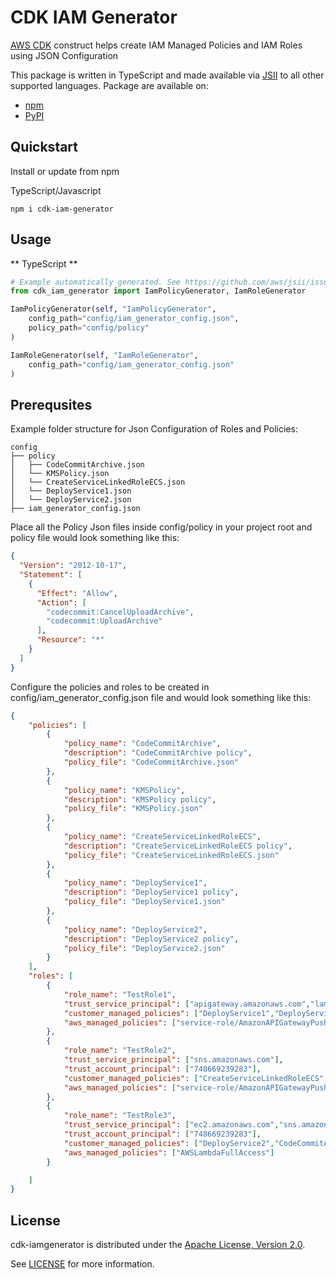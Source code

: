 # CDK IAM Generator

[AWS CDK](https://aws.amazon.com/cdk/) construct helps create IAM Managed Policies and IAM Roles using JSON Configuration

This package is written in TypeScript and made available via [JSII](https://github.com/aws/jsii) to all other supported languages. Package are available on:

* [npm](https://www.npmjs.com/package/cdk-iam-generator)
* [PyPI](https://pypi.org/project/cdk-iamgenerator/)

## Quickstart

Install or update from npm

TypeScript/Javascript

```console
npm i cdk-iam-generator

```

## Usage

** TypeScript **

```python
# Example automatically generated. See https://github.com/aws/jsii/issues/826
from cdk_iam_generator import IamPolicyGenerator, IamRoleGenerator

IamPolicyGenerator(self, "IamPolicyGenerator",
    config_path="config/iam_generator_config.json",
    policy_path="config/policy"
)

IamRoleGenerator(self, "IamRoleGenerator",
    config_path="config/iam_generator_config.json"
)
```

## Prerequsites

Example folder structure for Json Configuration of Roles and Policies:

```
config
├── policy
│   ├── CodeCommitArchive.json
│   └── KMSPolicy.json
│   └── CreateServiceLinkedRoleECS.json
│   └── DeployService1.json
│   └── DeployService2.json
├── iam_generator_config.json

```

Place all the Policy Json files inside config/policy in your project root and policy file would look something like this:

```json
{
  "Version": "2012-10-17",
  "Statement": [
    {
      "Effect": "Allow",
      "Action": [
        "codecommit:CancelUploadArchive",
        "codecommit:UploadArchive"
      ],
      "Resource": "*"
    }
  ]
}
```

Configure the policies and roles to be created in config/iam_generator_config.json file and would look something like this:

```json
{
    "policies": [
        {
            "policy_name": "CodeCommitArchive",
            "description": "CodeCommitArchive policy",
            "policy_file": "CodeCommitArchive.json"
        },
        {
            "policy_name": "KMSPolicy",
            "description": "KMSPolicy policy",
            "policy_file": "KMSPolicy.json"
        },
        {
            "policy_name": "CreateServiceLinkedRoleECS",
            "description": "CreateServiceLinkedRoleECS policy",
            "policy_file": "CreateServiceLinkedRoleECS.json"
        },
        {
            "policy_name": "DeployService1",
            "description": "DeployService1 policy",
            "policy_file": "DeployService1.json"
        },
        {
            "policy_name": "DeployService2",
            "description": "DeployService2 policy",
            "policy_file": "DeployService2.json"
        }
    ],
    "roles": [
        {
            "role_name": "TestRole1",
            "trust_service_principal": ["apigateway.amazonaws.com","lambda.amazonaws.com"],
            "customer_managed_policies": ["DeployService1","DeployService2","KMSPolicy"],
            "aws_managed_policies": ["service-role/AmazonAPIGatewayPushToCloudWatchLogs"]
        },
        {
            "role_name": "TestRole2",
            "trust_service_principal": ["sns.amazonaws.com"],
            "trust_account_principal": ["748669239283"],
            "customer_managed_policies": ["CreateServiceLinkedRoleECS","CodeCommitArchive","KMSPolicy"],
            "aws_managed_policies": ["service-role/AmazonAPIGatewayPushToCloudWatchLogs"]
        },
        {
            "role_name": "TestRole3",
            "trust_service_principal": ["ec2.amazonaws.com","sns.amazonaws.com"],
            "trust_account_principal": ["748669239283"],
            "customer_managed_policies": ["DeployService2","CodeCommitArchive","KMSPolicy"],
            "aws_managed_policies": ["AWSLambdaFullAccess"]
        }

    ]
}
```

## License

cdk-iamgenerator is distributed under the [Apache License, Version 2.0](https://www.apache.org/licenses/LICENSE-2.0).

See [LICENSE](./LICENSE) for more information.
